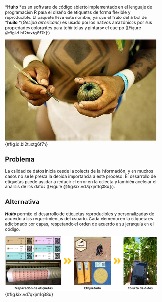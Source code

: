 ***Huito** *es un software de código abierto implementado en el lenguaje de programación R para el diseño de etiquetas de forma flexible y reproducible. El paquete lleva este nombre, ya que el fruto del árbol del ***huito** *(*Genipa americana*) es usado por los nativos amazónicos por sus propiedades colorantes para teñir telas y pintarse el cuerpo ([Figure  @fig:id.bl2tuxtg6f7n]:).

![El ***huito*** (*Genipa americana*) es una especie de árbol de la familia Rubiaceae. Originaria de los bosques tropicales de América. Los indígenas lo usan para realizar diseños en su cuerpo y teñir telares. {{out.width =  "70%"}}](img_0.jpg){#fig:id.bl2tuxtg6f7n}

## Problema

La calidad de datos inicia desde la colecta de la información, y en muchos casos no se le presta la debida importancia a este proceso. El desarrollo de etiquetas puede ayudar a reducir el error en la colecta y también acelerar el análisis de los datos ([Figure  @fig:kix.vd7qxjm1q38u]:).

## Alternativa

***Huito*** permite el desarrollo de etiquetas reproducibles y personalizadas de acuerdo a los requerimientos del usuario. Cada elemento en la etiqueta es adicionado por capas, respetando el orden de acuerdo a su jerarquía en el código.

![Proceso de etiquetado y colecta de datos de experimentos. Los códigos QR permiten la colecta de datos con un dispositivo móvil de forma rápida y sencilla.](img_1.png){#fig:kix.vd7qxjm1q38u}


